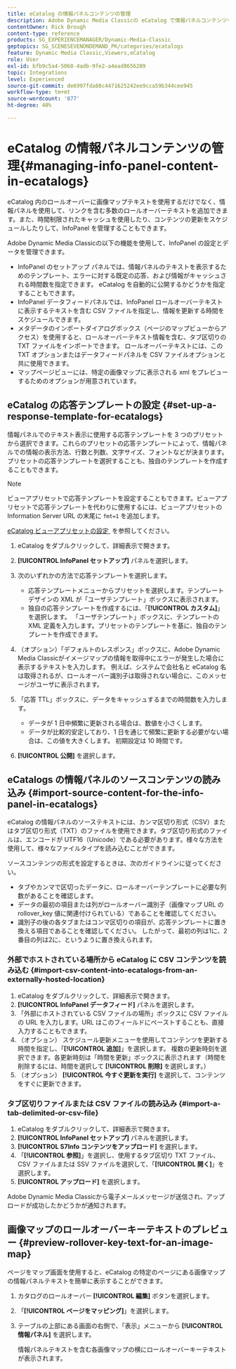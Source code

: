 ```yaml
---
title: eCatalog の情報パネルコンテンツの管理
description: Adobe Dynamic Media Classicの eCatalog で情報パネルコンテンツを管理する方法を説明します。
contentOwner: Rick Brough
content-type: reference
products: SG_EXPERIENCEMANAGER/Dynamic-Media-Classic
geptopics: SG_SCENESEVENONDEMAND_PK/categories/ecatalogs
feature: Dynamic Media Classic,Viewers,eCatalog
role: User
exl-id: bfb9c5a4-5068-4adb-9fe2-a4ead8656289
topic: Integrations
level: Experienced
source-git-commit: de6997fda88c4471625242ee9cca59b344cee945
workflow-type: tm+mt
source-wordcount: '877'
ht-degree: 40%

---
```


# eCatalog の情報パネルコンテンツの管理{#managing-info-panel-content-in-ecatalogs}

eCatalog 内のロールオーバーに画像マップテキストを使用するだけでなく、情報パネルを使用して、リンクを含む多数のロールオーバーテキストを追加できます。また、時間制限されたキャッシュを使用したり、コンテンツの更新をスケジュールしたりして、InfoPanel を管理することもできます。

Adobe Dynamic Media Classicの以下の機能を使用して、InfoPanel の設定とデータを管理できます。

* InfoPanel のセットアップ パネルでは、情報パネルのテキストを表示するためのテンプレート、エラーに対する既定の応答、および情報がキャッシュされる時間数を指定できます。 eCatalog を自動的に公開するかどうかを指定することもできます。
* InfoPanel データフィードパネルでは、InfoPanel ロールオーバーテキストに表示するテキストを含む CSV ファイルを指定し、情報を更新する時間をスケジュールできます。
* メタデータのインポートダイアログボックス（ページのマップビューからアクセス）を使用すると、ロールオーバーテキスト情報を含む、タブ区切りの TXT ファイルをインポートできます。 ロールオーバーテキストには、この TXT オプションまたはデータフィードパネルを CSV ファイルオプションと共に使用できます。
* マップページビューには、特定の画像マップに表示される xml をプレビューするためのオプションが用意されています。

## eCatalog の応答テンプレートの設定 {#set-up-a-response-template-for-ecatalogs}

情報パネルでのテキスト表示に使用する応答テンプレートを 3 つのプリセットから選択できます。これらのプリセットの応答テンプレートによって、情報パネルでの情報の表示方法、行数と列数、文字サイズ、フォントなどが決まります。プリセットの応答テンプレートを選択することも、独自のテンプレートを作成することもできます。

>[!NOTE]
>
>ビューアプリセットで応答テンプレートを設定することもできます。ビューアプリセットで応答テンプレートを代わりに使用するには、ビューアプリセットの Information Server URL の末尾に `fmt=1` を追加します。
>
>[eCatalog ビューアプリセットの設定 &#x200B;](setting-ecatalog-viewer-presets.md#setting_up_ecatalog_viewer_presets) を参照してください。

1. eCatalog をダブルクリックして、詳細表示で開きます。
1. **[!UICONTROL InfoPanel セットアップ]** パネルを選択します。
1. 次のいずれかの方法で応答テンプレートを選択します。

   * 応答テンプレートメニューからプリセットを選択します。テンプレートデザインの XML が「ユーザテンプレート」ボックスに表示されます。
   * 独自の応答テンプレートを作成するには、「**[!UICONTROL カスタム]**」を選択します。 「ユーザテンプレート」ボックスに、テンプレートの XML 定義を入力します。プリセットのテンプレートを基に、独自のテンプレートを作成できます。

1. （オプション）「デフォルトのレスポンス」ボックスに、Adobe Dynamic Media Classicがイメージマップの情報を取得中にエラーが発生した場合に表示するテキストを入力します。 例えば、システムで会社名と eCatalog 名は取得されるが、ロールオーバー識別子は取得されない場合に、このメッセージがユーザに表示されます。
1. 「応答 TTL」ボックスに、データをキャッシュするまでの時間数を入力します。

   * データが 1 日中頻繁に更新される場合は、数値を小さくします。
   * データが比較的安定しており、1 日を通じて頻繁に更新する必要がない場合は、この値を大きくします。 初期設定は 10 時間です。

1. **[!UICONTROL 公開]** を選択します。

## eCatalogs の情報パネルのソースコンテンツの読み込み {#import-source-content-for-the-info-panel-in-ecatalogs}

eCatalog の情報パネルのソーステキストには、カンマ区切り形式（CSV）またはタブ区切り形式（TXT）のファイルを使用できます。タブ区切り形式のファイルは、エンコードが UTF16（Unicode）である必要があります。様々な方法を使用して、様々なファイルタイプを読み込むことができます。

ソースコンテンツの形式を設定するときは、次のガイドラインに従ってください。

* タブやカンマで区切ったデータに、ロールオーバーテンプレートに必要な列数があることを確認します。
* データの最初の項目または列がロールオーバー識別子（画像マップ URL の rollover_key 値に関連付けられている）であることを確認してください。
* 識別子の後の各タブまたはコンマ区切りの項目が、応答テンプレートに置き換える項目であることを確認してください。 したがって、最初の列は$1$に、2 番目の列は$2$に、というように置き換えられます。

### 外部でホストされている場所から eCatalog に CSV コンテンツを読み込む {#import-csv-content-into-ecatalogs-from-an-externally-hosted-location}

1. eCatalog をダブルクリックして、詳細表示で開きます。
1. **[!UICONTROL InfoPanel データフィード]** パネルを選択します。
1. 「外部にホストされている CSV ファイルの場所」ボックスに CSV ファイルの URL を入力します。URL はこのフィールドにペーストすることも、直接入力することもできます。
1. （オプション） スケジュール更新メニューを使用してコンテンツを更新する時間を指定し、「**[!UICONTROL 追加]**」を選択します。 複数の更新時刻を選択できます。各更新時刻は「時間を更新」ボックスに表示されます（時間を削除するには、時間を選択して **[!UICONTROL 削除]** を選択します。）
1. （オプション） **[!UICONTROL 今すぐ更新を実行]** を選択して、コンテンツをすぐに更新できます。

### タブ区切りファイルまたは CSV ファイルの読み込み {#import-a-tab-delimited-or-csv-file}

<!-- 

Comment Type: remark
Last Modified By: unknown unknown 
Last Modified Date: 

<p>SR changed this section 10/23/2012</p>

 -->

1. eCatalog をダブルクリックして、詳細表示で開きます。
1. **[!UICONTROL InfoPanel セットアップ]** パネルを選択します。
1. **[!UICONTROL S7Info コンテンツをアップロード]** を選択します。
1. 「**[!UICONTROL 参照]**」を選択し、使用するタブ区切り TXT ファイル、CSV ファイルまたは SSV ファイルを選択して、「**[!UICONTROL 開く]**」を選択します。
1. **[!UICONTROL アップロード]** を選択します。

Adobe Dynamic Media Classicから電子メールメッセージが送信され、アップロードが成功したかどうかが通知されます。

## 画像マップのロールオーバーキーテキストのプレビュー {#preview-rollover-key-text-for-an-image-map}

ページをマップ画面を使用すると、eCatalog の特定のページにある画像マップの情報パネルテキストを簡単に表示することができます。

1. カタログのロールオーバー **[!UICONTROL 編集]** ボタンを選択します。
1. 「**[!UICONTROL ページをマッピング]**」を選択します。
1. テーブルの上部にある画面の右側で、「表示」メニューから **[!UICONTROL 情報パネル]** を選択します。

   情報パネルテキストを含む各画像マップの横にロールオーバーキーテキストが表示されます。
